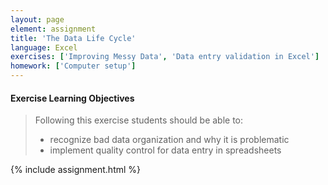 ```yaml
---
layout: page
element: assignment
title: 'The Data Life Cycle'
language: Excel
exercises: ['Improving Messy Data', 'Data entry validation in Excel']
homework: ['Computer setup']
---
```


#### Exercise Learning Objectives

> Following this exercise students should be able to:
>
> - recognize bad data organization and why it is problematic
> - implement quality control for data entry in spreadsheets

{% include assignment.html %}
